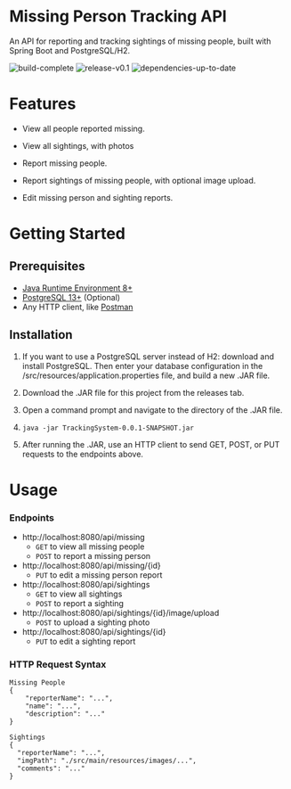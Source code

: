 # Missing Person Tracking API

An API for reporting and tracking sightings of missing people, built with Spring Boot and PostgreSQL/H2.

![build-complete](https://img.shields.io/badge/build-complete-green) ![release-v0.1](https://img.shields.io/badge/release-v1.0-blue) ![dependencies-up-to-date](https://img.shields.io/badge/dependencies-up%20to%20date-green)

# Features

- View all people reported missing.

- View all sightings, with photos

- Report missing people.

- Report sightings of missing people, with optional image upload.

- Edit missing person and sighting reports.

# Getting Started

## Prerequisites

- [Java Runtime Environment 8+](https://www.java.com/en/download/manual.jsp)
- [PostgreSQL 13+](https://www.postgresql.org/download/) (Optional)
- Any HTTP client, like [Postman](https://www.postman.com/downloads/)

## Installation

1. If you want to use a PostgreSQL server instead of H2: download and install PostgreSQL. Then enter your database configuration in the /src/resources/application.properties file, and build a new .JAR file.

2. Download the .JAR file for this project from the releases tab.

3. Open a command prompt and navigate to the directory of the .JAR file.

4. `java -jar TrackingSystem-0.0.1-SNAPSHOT.jar`

5. After running the .JAR, use an HTTP client to send GET, POST, or PUT requests to the endpoints above.

# Usage

### Endpoints

- http://localhost:8080/api/missing
    - `GET` to view all missing people
    - `POST` to report a missing person
- http://localhost:8080/api/missing/{id}
    - `PUT` to edit a missing person report
- http://localhost:8080/api/sightings
    - `GET` to view all sightings
    - `POST` to report a sighting
- http://localhost:8080/api/sightings/{id}/image/upload
    - `POST` to upload a sighting photo
- http://localhost:8080/api/sightings/{id}
    - `PUT` to edit a sighting report

### HTTP Request Syntax

```
Missing People
{
    "reporterName": "...",
    "name": "...",
    "description": "..."
}

Sightings
{
  "reporterName": "...",
  "imgPath": "./src/main/resources/images/...",
  "comments": "..."
}

```